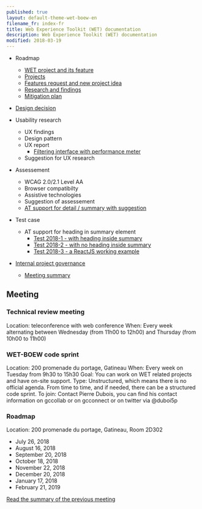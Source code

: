 ```yaml
---
published: true
layout: default-theme-wet-boew-en
filename_fr: index-fr
title: Web Experience Toolkit (WET) documentation
description: Web Experience Toolkit (WET) documentation
modified: 2018-03-19
---
```


* Roadmap
	* [WET project and its feature](roadmap-en.html)
	* [Projects](projects-en.html)
	* [Features request and new project idea](projects-en.html#featurerequest)
	* [Research and findings](research-en.html)
	* [Mitigation plan](mitigation-en.html)
* [Design decision](decision/index-en.html)
* Usability research
	* UX findings
	* Design pattern
	* UX report
		* [Filtering interface with performance meter](ux-reports/2018-1.html)
	* Suggestion for UX research
* Assessement
	* WCAG 2.0/2.1 Level AA
	* Browser compatibilty
	* Assistive technologies
	* Suggestion of assessement
	* [AT support for detail / summary with suggestion](assessment/2018-1.html)
* Test case
	* AT support for heading in summary element
		* [Test 2018-1 - with heading inside summary](testcase/2018-1.html)
		* [Test 2018-2 - with no heading inside summary](testcase/2018-2.html)
		* [Test 2018-3 - a ReactJS working example](testcase/2018-3.html)

* [Internal project governance](governance/index-en.html)
	* [Meeting summary](governance/meeting.html)

## Meeting

### Technical review meeting
Location: teleconference with web conference
When: Every week alternating between Wednesday (from 11h00 to 12h00) and Thursday (from 10h00 to 11h00)

### WET-BOEW code sprint
Location: 200 promenade du portage, Gatineau
When: Every week on Tuesday from 9h30 to 15h30
Goal: You can work on WET related projects and have on-site support.
Type: Unstructured, which means there is no official agenda. From time to time, and if needed, there can be a structured code sprint.
To join: Contact Pierre Dubois, you can find his contact information on gccollab or on gcconnect or on twitter via @duboi5p

### Roadmap
Location: 200 promenade du portage, Gatineau, Room 2D302

* July 26, 2018
* August 16, 2018
* September 20, 2018
* October 18, 2018
* November 22, 2018
* December 20, 2018
* January 17, 2018
* February 21, 2019

[Read the summary of the previous meeting](governance/meeting.html)
